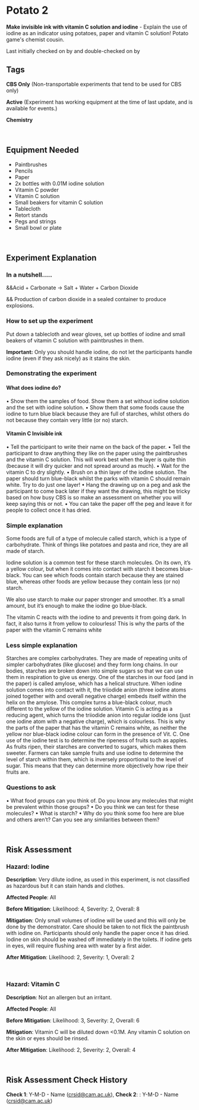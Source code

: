 # Potato 2 

**Make invisible ink with vitamin C solution and iodine** - Explain the use of iodine as an indicator using potatoes, paper and vitamin C solution! Potato game's chemist cousin. 

Last initially checked on  by  and double-checked on by 

## Tags
<!--- Start Tags (DO NOT REMOVE THIS COMMENT) --->

**CBS Only** (Non-transportable experiments that tend to be used for CBS only)

**Active** (Experiment has working equipment at the time of last update, and is available for events.)

**Chemistry**
<!--- End Tags (DO NOT REMOVE THIS COMMENT) --->

<br/>

## Equipment Needed 
- Paintbrushes
- Pencils
- Paper
- 2x bottles with 0.01M iodine solution
- Vitamin C powder
- Vitamin C solution
- Small beakers for vitamin C solution
- Tablecloth
- Retort stands
- Pegs and strings
- Small bowl or plate 


<br/>

## Experiment Explanation 
### In a nutshell.....
&&Acid + Carbonate → Salt + Water + Carbon Dioxide

&& Production of carbon dioxide in a sealed container to produce explosions.

### How to set up the experiment
Put down a tablecloth and wear gloves, set up bottles of iodine and small beakers of vitamin C solution with paintbrushes in them. 

**Important:** Only you should handle iodine, do not let the participants handle iodine (even if they ask nicely) as it stains the skin.

### Demonstrating the experiment

#### What does iodine do?
•	Show them the samples of food. Show them a set without iodine solution and the set with iodine solution. 
•	Show them that some foods cause the iodine to turn blue black because they are full of starches,  whilst others do not because they contain very little (or no) starch.


#### Vitamin C Invisible ink
•	Tell the participant to write their name on the back of the paper.
•	Tell the participant to draw anything they like on the paper using the paintbrushes and the vitamin C solution. This will work best when the layer is quite thin (because it will dry quicker and not spread around as much).
•	Wait for the vitamin C to dry slightly.
•	Brush on a thin layer of the iodine solution. The paper should turn blue-black whilst the parks with vitamin C should remain white. Try to do just one layer!
•	Hang the drawing up on a peg and ask the participant to come back later if they want the drawing, this might be tricky based on how busy CBS is so make an assessment on whether you will keep saying this or not.
•	You can take the paper off the peg and leave it for people to collect once it has dried.


### Simple explanation 
Some foods are full of a type of molecule called starch, which is a type of carbohydrate. Think of things like potatoes and pasta and rice, they are all made of starch. 

Iodine solution is a common test for these starch molecules. On its own, it’s a yellow colour, but when it comes into contact with starch it becomes blue-black. You can see which foods contain starch because they are stained blue, whereas other foods are yellow because they contain less (or no) starch.

We also use starch to make our paper stronger and smoother. It’s a small amount, but it’s enough to make the iodine go blue-black. 

The vitamin C reacts with the iodine to and prevents it from going dark. In fact, it also turns it from yellow to colourless! This is why the parts of the paper with the vitamin C remains white


### Less simple explanation 
Starches are complex carbohydrates. They are made of repeating units of simpler carbohydrates (like glucose) and they form long chains. In our bodies, starches are broken down into simple sugars so that we can use them in respiration to give us energy. 
One of the starches in our food (and in the paper) is called amylose, which has a helical structure. When iodine solution comes into contact with it, the triiodide anion (three iodine atoms joined together with and overall negative charge) embeds itself within the helix on the amylose. This complex turns a blue-black colour, much different to the yellow of the iodine solution. 
Vitamin C is acting as a reducing agent, which turns the triiodide anion into regular iodide ions (just one iodine atom with a negative charge), which is colourless. This is why the parts of the paper that has the vitamin C remains white, as neither the yellow nor blue-black iodine colour can form in the presence of Vit. C.
One use of the iodine test is to determine the ripeness of fruits such as apples. As fruits ripen, their starches are converted to sugars, which makes them sweeter. Farmers can take sample fruits and use iodine to determine the level of starch within them, which is inversely proportional to the level of sugar. This means that they can determine more objectively how ripe their fruits are.  

### Questions to ask 
•	What food groups can you think of. Do you know any molecules that might be prevalent within those groups?
•	Do you think we can test for these molecules?
•	What is starch?
•	Why do you think some foo here are blue and others aren’t? Can you see any similarities between them?


<br/>

## Risk Assessment

### **Hazard**: Iodine

**Description**: Very dilute iodine, as used in this experiment, is not classified as hazardous but it can stain hands and clothes. 

**Affected People**: All

**Before Mitigation**: Likelihood: 4, Severity: 2, Overall: 8

**Mitigation**: Only small volumes of iodine will be used and this will only be done by the demonstrator. Care should be taken to not flick the paintbrush with iodine on. Participants should only handle the paper once it has dried. Iodine on skin should be washed off immediately in the toilets. If iodine gets in eyes, will require flushing area with water by a first aider. 


**After Mitigation**: Likelihood: 2, Severity: 1, Overall: 2

<br/>

### **Hazard**: Vitamin C 

**Description**: Not an allergen but an irritant. 

**Affected People**: All

**Before Mitigation**: Likelihood: 3, Severity: 2, Overall: 6

**Mitigation**: Vitamin C will be diluted down <0.1M. Any vitamin C solution on the skin or eyes should be rinsed. 

**After Mitigation**: Likelihood: 2, Severity: 2, Overall: 4


<br/>

## Risk Assessment Check History 

**Check 1**: Y-M-D - Name (crsid@cam.ac.uk), **Check 2**: : Y-M-D - Name (crsid@cam.ac.uk)
